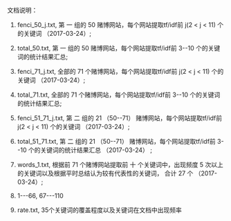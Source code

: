 文档说明：

1. fenci_50_j.txt, 第 一 组的 50 赌博网站，每个网站提取tf/idf前 j(2 < j < 11) 个的关键词 （2017-03-24）;
2. total_50.txt, 第 一 组的 50 赌博网站，每个网站提取tf/idf前 3--10 个的关键词的统计结果汇总;

3. fenci_71_j.txt, 全部的 71 个赌博网站，每个网站提取tf/idf前 j(2 < j < 11) 个的关键词 （2017-03-24）;
4. total_71.txt, 全部的 71 个赌博网站，每个网站提取tf/idf前 3--10 个的关键词的统计结果汇总;

5. fenci_51_71_j.txt, 第 二 组的 21 （50--71） 赌博网站，每个网站提取tf/idf前 j(2 < j < 11) 个的关键词 （2017-03-24）;
6. total_51_71.txt, 第 二 组的 21 （50--71） 赌博网站，每个网站提取tf/idf前 3--10 个的关键词的统计结果汇总 （2017-03-24） ;

7. words_1.txt, 根据前 71 个赌博网站提取前 十 个关键词中，出现频度 5 次以上的关键词以及根据平时总结认为较有代表性的关键词， 合计 27 个 （2017-03-24）;

8. 1---66, 67---110

9. rate.txt, 35个关键词的覆盖程度以及关键词在文档中出现频率
